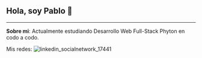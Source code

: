 ## Hola, soy Pablo 👋

---

**Sobre mi**: Actualmente estudiando Desarrollo Web Full-Stack Phyton en codo a codo.

<!--
Here are some ideas to get you started:

- 🔭 I’m currently working on ...
- 🌱 I’m currently learning ...
- 👯 I’m looking to collaborate on ...
- 🤔 I’m looking for help with ...![linkedin_socialnetwork_17441](https://github.com/PabloGastonMedina/PabloGastonMedina/assets/99515825/d23b48d3-7bf2-4ba4-a775-5371ccdd7c1a)

- 💬 Ask me about ...
- 📫 How to reach me: ...
- 😄 Pronouns: ...
- ⚡ Fun fact: ...
-->
Mis redes:
![linkedin_socialnetwork_17441](https://github.com/PabloGastonMedina/PabloGastonMedina/assets/99515825/d23b48d3-7bf2-4ba4-a775-5371ccdd7c1a)

